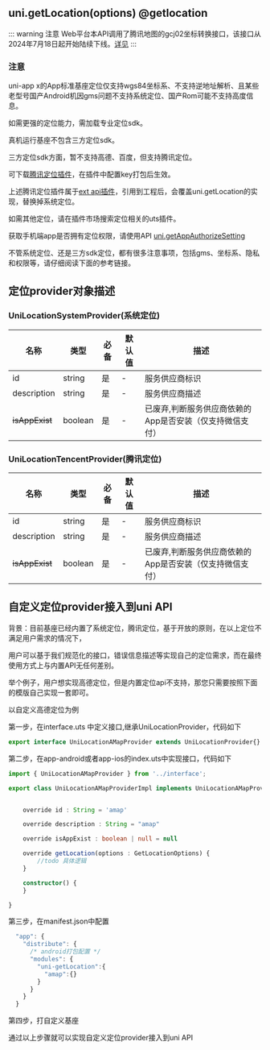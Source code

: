 ## uni.getLocation(options) @getlocation

<!-- UTSAPIJSON.getLocation.description -->

::: warning 注意
Web平台本API调用了腾讯地图的gcj02坐标转换接口，该接口从2024年7月18日起开始陆续下线。[详见](https://ask.dcloud.net.cn/question/195113)
:::

<!-- UTSAPIJSON.getLocation.compatibility -->

<!-- UTSAPIJSON.getLocation.param -->

<!-- UTSAPIJSON.getLocation.returnValue -->

### 注意

uni-app x的App标准基座定位仅支持wgs84坐标系、不支持逆地址解析、且某些老型号国产Android机因gms问题不支持系统定位、国产Rom可能不支持高度信息。

如需更强的定位能力，需加载专业定位sdk。

真机运行基座不包含三方定位sdk。

三方定位sdk方面，暂不支持高德、百度，但支持腾讯定位。

可下载[腾讯定位插件](https://ext.dcloud.net.cn/plugin?id=14569)，在插件中配置key打包后生效。

上述腾讯定位插件属于[ext api插件](https://uniapp.dcloud.net.cn/api/extapi.html)，引用到工程后，会覆盖uni.getLocation的实现，替换掉系统定位。

如需其他定位，请在插件市场搜索定位相关的uts插件。

获取手机端app是否拥有定位权限，请使用API [uni.getAppAuthorizeSetting](get-app-authorize-setting.md)

不管系统定位、还是三方sdk定位，都有很多注意事项，包括gms、坐标系、隐私和权限等，请仔细阅读下面的参考链接。

<!-- UTSAPIJSON.getLocation.tutorial -->

<!-- UTSAPIJSON.getLocation.example -->

<!-- UTSAPIJSON.general_type.name -->

<!-- UTSAPIJSON.general_type.param -->


## 定位provider对象描述

### UniLocationSystemProvider(系统定位)

| 名称           | 类型      | 必备 | 默认值 | 描述                                  |
| -------------- | --------- | ---- | ------ | ------------------------------------- |
| id             | string    | 是   | -      | 服务供应商标识                        |
| description    | string    | 是   | -      | 服务供应商描述                        |
| ~~isAppExist~~      | boolean   | 是   | -      | 已废弃,判断服务供应商依赖的App是否安装（仅支持微信支付） |

### UniLocationTencentProvider(腾讯定位)

| 名称           | 类型      | 必备 | 默认值 | 描述                                  |
| -------------- | --------- | ---- | ------ | ------------------------------------- |
| id             | string    | 是   | -      | 服务供应商标识                        |
| description    | string    | 是   | -      | 服务供应商描述                        |
| ~~isAppExist~~      | boolean   | 是   | -      | 已废弃,判断服务供应商依赖的App是否安装（仅支持微信支付） |


## 自定义定位provider接入到uni API 

背景：目前基座已经内置了系统定位，腾讯定位，基于开放的原则，在以上定位不满足用户需求的情况下，

用户可以基于我们规范化的接口，错误信息描述等实现自己的定位需求，而在最终使用方式上与内置API无任何差别。

举个例子，用户想实现高德定位，但是内置定位api不支持，那您只需要按照下面的模版自己实现一套即可。

以自定义高德定位为例

第一步，在interface.uts 中定义接口,继承UniLocationProvider，代码如下

```ts
export interface UniLocationAMapProvider extends UniLocationProvider{}
```

第二步，在app-android或者app-ios的index.uts中实现接口，代码如下

```ts
import { UniLocationAMapProvider } from '../interface';

export class UniLocationAMapProviderImpl implements UniLocationAMapProvider{


	override id : String = 'amap'

	override description : String = "amap"

	override isAppExist : boolean | null = null

	override getLocation(options : GetLocationOptions) {
		//todo 具体逻辑
	}

	constructor() {
	}

}
```

第三步，在manifest.json中配置

```ts
  "app": {
    "distribute": {
      /* android打包配置 */
      "modules": {
        "uni-getLocation":{
          "amap":{}
        }
      }
    }
  }
```

第四步，打自定义基座

通过以上步骤就可以实现自定义定位provider接入到uni API 

